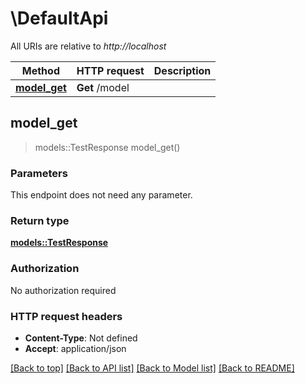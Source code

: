 # \DefaultApi

All URIs are relative to *http://localhost*

Method | HTTP request | Description
------------- | ------------- | -------------
[**model_get**](DefaultApi.md#model_get) | **Get** /model | 



## model_get

> models::TestResponse model_get()


### Parameters

This endpoint does not need any parameter.

### Return type

[**models::TestResponse**](TestResponse.md)

### Authorization

No authorization required

### HTTP request headers

- **Content-Type**: Not defined
- **Accept**: application/json

[[Back to top]](#) [[Back to API list]](../README.md#documentation-for-api-endpoints) [[Back to Model list]](../README.md#documentation-for-models) [[Back to README]](../README.md)

